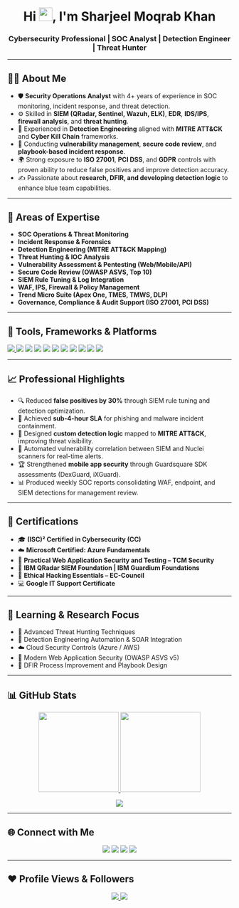 <h1 align="center">Hi <img src="https://raw.githubusercontent.com/MartinHeinz/MartinHeinz/master/wave.gif" width="30px">, I'm Sharjeel Moqrab Khan</h1>
<h3 align="center">Cybersecurity Professional | SOC Analyst | Detection Engineer | Threat Hunter</h3>

---

## 🙋‍♂️ About Me

- 🛡️ **Security Operations Analyst** with 4+ years of experience in SOC monitoring, incident response, and threat detection.  
- ⚙️ Skilled in **SIEM (QRadar, Sentinel, Wazuh, ELK)**, **EDR**, **IDS/IPS**, **firewall analysis**, and **threat hunting**.  
- 🎯 Experienced in **Detection Engineering** aligned with **MITRE ATT&CK** and **Cyber Kill Chain** frameworks.  
- 🧠 Conducting **vulnerability management**, **secure code review**, and **playbook-based incident response**.  
- 🌍 Strong exposure to **ISO 27001**, **PCI DSS**, and **GDPR** controls with proven ability to reduce false positives and improve detection accuracy.  
- ✍️ Passionate about **research, DFIR, and developing detection logic** to enhance blue team capabilities.  

---

## 🧩 Areas of Expertise

- **SOC Operations & Threat Monitoring**  
- **Incident Response & Forensics**  
- **Detection Engineering (MITRE ATT&CK Mapping)**  
- **Threat Hunting & IOC Analysis**  
- **Vulnerability Assessment & Pentesting (Web/Mobile/API)**  
- **Secure Code Review (OWASP ASVS, Top 10)**  
- **SIEM Rule Tuning & Log Integration**  
- **WAF, IPS, Firewall & Policy Management**  
- **Trend Micro Suite (Apex One, TMES, TMWS, DLP)**  
- **Governance, Compliance & Audit Support (ISO 27001, PCI DSS)**  

---

## 🚀 Tools, Frameworks & Platforms

<p align="left"> 
    <a href="https://www.ibm.com/qradar/" target="_blank"><img src="https://img.icons8.com/color/48/ibm.png"/> </a>
    <a href="https://wazuh.com/" target="_blank"><img src="https://img.icons8.com/color/48/shield.png"/></a>
    <a href="https://www.elastic.co/siem" target="_blank"><img src="https://img.icons8.com/color/48/elastic.png"/></a>
    <a href="https://www.microsoft.com/en-us/security/business/siem-and-xdr/microsoft-sentinel" target="_blank"><img src="https://img.icons8.com/color/48/azure-1.png"/></a>
    <a href="https://www.trendmicro.com/" target="_blank"><img src="https://www.trendmicro.com/content/dam/trendmicro/global/en/core/images/logos/tm-logo-red-white-t.svg"/></a>
    <a href="https://www.cloudflare.com/waf/" target="_blank"><img src="https://img.icons8.com/color/48/cloudflare.png"/></a>
    <a href="https://www.tenable.com/products/nessus" target="_blank"><img src="https://img.icons8.com/color/48/nessus.png"/></a>
    <a href="https://owasp.org/" target="_blank"><img src="https://img.icons8.com/color/48/owasp.png"/></a>
    <a href="https://www.mitre.org/" target="_blank"><img src="https://img.icons8.com/color/48/mitre.png"/></a>
    <a href="https://www.python.org" target="_blank"><img src="https://img.icons8.com/color/48/python.png"/></a> 
    <a href="https://git-scm.com/" target="_blank"><img src="https://img.icons8.com/color/48/git.png"/></a>
</p>

---

## 📈 Professional Highlights

- 🔍 Reduced **false positives by 30%** through SIEM rule tuning and detection optimization.  
- 🚨 Achieved **sub-4-hour SLA** for phishing and malware incident containment.  
- 🧩 Designed **custom detection logic** mapped to **MITRE ATT&CK**, improving threat visibility.  
- 🧰 Automated vulnerability correlation between SIEM and Nuclei scanners for real-time alerts.  
- 🏆 Strengthened **mobile app security** through Guardsquare SDK assessments (DexGuard, iXGuard).  
- 📊 Produced weekly SOC reports consolidating WAF, endpoint, and SIEM detections for management review.  

---

## 📜 Certifications

- 🎓 **(ISC)² Certified in Cybersecurity (CC)**  
- ☁️ **Microsoft Certified: Azure Fundamentals**  
- 🔐 **Practical Web Application Security and Testing – TCM Security**  
- 🧱 **IBM QRadar SIEM Foundation | IBM Guardium Foundations**  
- 🧠 **Ethical Hacking Essentials – EC-Council**  
- 💻 **Google IT Support Certificate**  

---

## 🧠 Learning & Research Focus

- 🔎 Advanced Threat Hunting Techniques  
- 🧬 Detection Engineering Automation & SOAR Integration  
- ☁️ Cloud Security Controls (Azure / AWS)  
- 🧰 Modern Web Application Security (OWASP ASVS v5)  
- 🧾 DFIR Process Improvement and Playbook Design  

---

## 📊 GitHub Stats

<p align="center">
  <a href="https://github.com/Sharjeelmoqrabkhan">
    <img height="180em" src="https://github-readme-stats.vercel.app/api?username=Sharjeelmoqrabkhan&show_icons=true&theme=react&hide_border=true&bg_color=0D1117&count_private=true"/>
    <img height="180em" src="https://github-readme-stats.vercel.app/api/top-langs/?username=Sharjeelmoqrabkhan&layout=compact&theme=react&hide_border=true&bg_color=0D1117"/>
  </a>
</p>

<p align="center">
    <a href="https://github-readme-streak-stats.herokuapp.com/?user=Sharjeelmoqrabkhan&theme=black-ice&hide_border=true">
        <img src="https://github-readme-streak-stats.herokuapp.com/?user=Sharjeelmoqrabkhan&theme=black-ice&hide_border=true&stroke=0000&background=060A0CD0"/>
    </a>
</p>

---

## 🌐 Connect with Me

<p align="center">
<a href="https://www.linkedin.com/in/sharjeel-moqrab-787614195/"><img src="https://img.icons8.com/fluent/48/linkedin.png"/></a>
<a href="mailto:sharjeelkh1995@gmail.com"><img src="https://img.icons8.com/fluent/48/gmail-new.png"/></a>
<a href="https://twitter.com/sharjeel_mk"><img src="https://img.icons8.com/fluent/48/twitter.png"/></a>
<a href="https://www.youtube.com/channel/UC4nwPYSMO4QIPyyF1Wft11g"><img src="https://img.icons8.com/color/48/youtube-play.png"/></a>
</p>

---

## ❤ Profile Views & Followers

<p align="center">
<a href="https://github.com/Sharjeelmoqrabkhan/github-profile-views-counter">
    <img src="https://komarev.com/ghpvc/?username=Sharjeelmoqrabkhan&color=blueviolet">
</a>
<a href="https://github.com/Sharjeelmoqrabkhan?tab=followers">
    <img src="https://img.shields.io/github/followers/Sharjeelmoqrabkhan?label=Followers&style=social">
</a>
</p>
